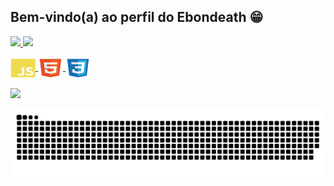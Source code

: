## Bem-vindo(a) ao perfil do Ebondeath 😁

<div>
   <a href="https://github.com/Ebondeath">
   <img height="180em" src="https://github-readme-stats.vercel.app/api?username=Ebondeath&show_icons=true&theme=tokyonight&include_all_commits=true&count_private=true"/>
   <img height="180em" src="https://github-readme-stats.vercel.app/api/top-langs/?username=Ebondeath&layout=compact&langs_count=6&theme=tokyonight&v=1"/>
</div>

<div style="display: inline_block"><br>
  <img align="center" alt="Js" height="30" width="40" src="https://raw.githubusercontent.com/devicons/devicon/master/icons/javascript/javascript-plain.svg">
  <img align="center" alt="HTML" height="30" width="40" src="https://raw.githubusercontent.com/devicons/devicon/master/icons/html5/html5-original.svg">
  <img align="center" alt="CSS" height="30" width="40" src="https://raw.githubusercontent.com/devicons/devicon/master/icons/css3/css3-original.svg">
</div>
 
<br>

<!--### Pra conteúdo sobre programação me segue nas redes abaixo!-->

<div> 
  <a href="https://www.youtube.com/@Grimgrin-h8y" target="_blank"><img src="https://img.shields.io/badge/YouTube-FF0000?style=for-the-badge&logo=youtube&logoColor=white" target="_blank"></a>

  ![snake gif](https://github.com/Ebondeath/Ebondeath/blob/output/github-snake-dark.svg)
  
</div>
